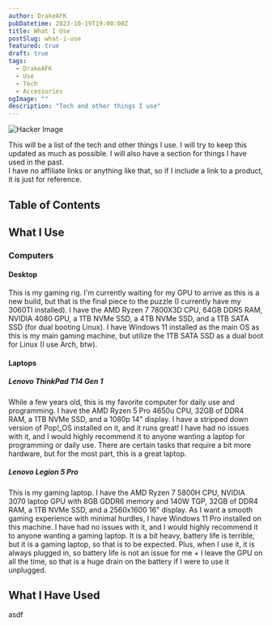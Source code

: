 ```yaml
---
author: DrakeAFK
pubDatetime: 2023-10-19T19:00:00Z
title: What I Use
postSlug: what-i-use
featured: true
draft: true
tags:
  - DrakeAFK
  - Use
  - Tech
  - Accessories
ogImage: ""
description: "Tech and other things I use"
---
```


![Hacker Image](@assets/images/hackerIMAGE.png)

This will be a list of the tech and other things I use. I will try to keep this updated as much as possible. I will also have a section for things I have used in the past.  
I have no affiliate links or anything like that, so if I include a link to a product, it is just for reference.

## Table of Contents

## What I Use

### Computers

#### Desktop

This is my gaming rig. I'm currently waiting for my GPU to arrive as this is a new build, but that is the final piece to the puzzle (I currently have my 3060TI installed). I have the AMD Ryzen 7 7800X3D CPU, 64GB DDR5 RAM, NVIDIA 4080 GPU, a 1TB NVMe SSD, a 4TB NVMe SSD, and a 1TB SATA SSD (for dual booting Linux). I have Windows 11 installed as the main OS as this is my main gaming machine, but utilize the 1TB SATA SSD as a dual boot for Linux (I use Arch, btw).

#### Laptops

##### Lenovo ThinkPad T14 Gen 1

While a few years old, this is my favorite computer for daily use and programming. I have the AMD Ryzen 5 Pro 4650u CPU, 32GB of DDR4 RAM, a 1TB NVMe SSD, and a 1080p 14" display. I have a stripped down version of Pop!_OS installed on it, and it runs great! I have had no issues with it, and I would highly recommend it to anyone wanting a laptop for programming or daily use. There are certain tasks that require a bit more hardware, but for the most part, this is a great laptop.

##### Lenovo Legion 5 Pro

This is my gaming laptop. I have the AMD Ryzen 7 5800H CPU, NVIDIA 3070 laptop GPU with 8GB GDDR6 memory and 140W TGP, 32GB of DDR4 RAM, a 1TB NVMe SSD, and a 2560x1600 16" display. As I want a smooth gaming experience with minimal hurdles, I have Windows 11 Pro installed on this machine. I have had no issues with it, and I would highly recommend it to anyone wanting a gaming laptop. It is a bit heavy, battery life is terrible, but it is a gaming laptop, so that is to be expected. Plus, when I use it, it is always plugged in, so battery life is not an issue for me + I leave the GPU on all the time, so that is a huge drain on the battery if I were to use it unplugged.

## What I Have Used

asdf
